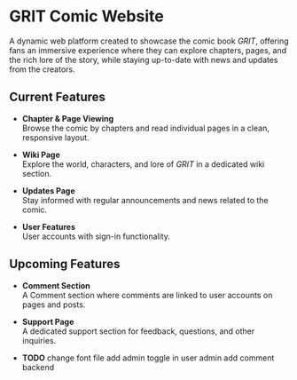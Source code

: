 # GRIT Comic Website

A dynamic web platform created to showcase the comic book *GRIT*, offering fans an immersive experience where they can explore chapters, pages, and the rich lore of the story, while staying up-to-date with news and updates from the creators.

## Current Features

- **Chapter & Page Viewing**  
  Browse the comic by chapters and read individual pages in a clean, responsive layout.

- **Wiki Page**  
  Explore the world, characters, and lore of *GRIT* in a dedicated wiki section.

- **Updates Page**  
  Stay informed with regular announcements and news related to the comic.

- **User Features**  
  User accounts with sign-in functionality.

## Upcoming Features

- **Comment Section**  
  A Comment section where comments are linked to user accounts on pages and posts.

- **Support Page**  
  A dedicated support section for feedback, questions, and other inquiries.


- **TODO**
  change font file
  add admin toggle in user admin
  add comment backend
